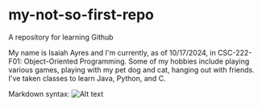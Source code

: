 # my-not-so-first-repo
A repository for learning Github

My name is Isaiah Ayres and I'm currently, as of 10/17/2024, in CSC-222-F01: Object-Oriented Programming. Some of my hobbies include playing various games, playing with my pet dog and cat, hanging out with friends. I've taken classes to learn Java, Python, and C.

Markdown syntax: ![Alt text](![image](https://github.com/user-attachments/assets/805fa82c-a3f2-4a60-909b-f8b64959144b))
